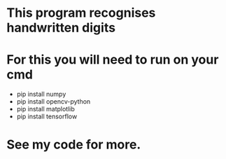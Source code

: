# This program recognises handwritten digits 
# For this you will need to run on your cmd

- pip install numpy
- pip install opencv-python
- pip install matplotlib
- pip install tensorflow

# See my code for more.
